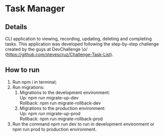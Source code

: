 # Task Manager

## Details
CLI application to viewing, recording, updating, deleting and completing tasks. This application was developed following the step-by-step challenge created by the guys at DevChallenge \o/ (https://github.com/stevescruz/Challenge-Task-List).

## How to run
1. Run npm i in terminal;
2. Run migrations:
    1. Migrations to the development environment: \
        Up: npm run migrate-up-dev \
        Rollback: npm run migrate-rollback-dev 
    2. Migrations to the production environment:\
        Up: npm run migrate-up-prod\
        Rollback: npm run migrate-rollback-prod 
4. Run the command npm run dev to run in development environment or npm run prod to production environment.


